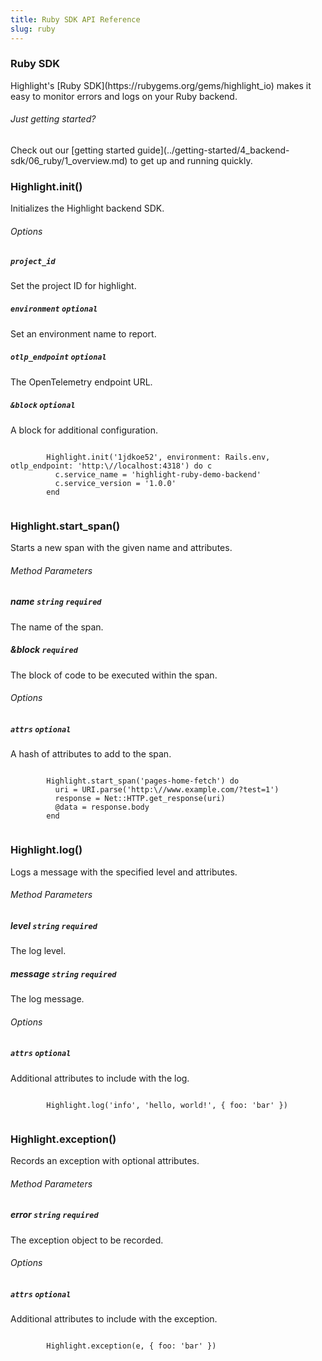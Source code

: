 ```yaml
---
title: Ruby SDK API Reference
slug: ruby
---
```


<section className="section">
  <div className="left">
    <h3>Ruby SDK</h3>
    <p>
      Highlight's [Ruby SDK](https://rubygems.org/gems/highlight_io) makes it easy to monitor errors and logs on your Ruby backend.
    </p>
  </div>
  <div className="right">
    <h6>Just getting started?</h6>
    <p>Check out our [getting started guide](../getting-started/4_backend-sdk/06_ruby/1_overview.md) to get up and running quickly.</p>
  </div>
</section>

<section className="section">
  <div className="left">
    <h3>Highlight.init()</h3>
    <p>Initializes the Highlight backend SDK.</p>
    <h6>Options</h6>
    <aside className="parameter">
      <h5><code>project_id</code></h5>
      <p>Set the project ID for highlight.</p>
      <h5><code>environment</code> <code>optional</code></h5>
      <p>Set an environment name to report.</p>
      <h5><code>otlp_endpoint</code> <code>optional</code></h5>
      <p>The OpenTelemetry endpoint URL.</p>
      <h5><code>&block</code> <code>optional</code></h5>
      <p>A block for additional configuration.</p>
    </aside>
  </div>
  <div className="right">
    <code>
        Highlight.init('1jdkoe52', environment: Rails.env, otlp_endpoint: 'http:\//localhost:4318') do c
          c.service_name = 'highlight-ruby-demo-backend'
          c.service_version = '1.0.0'
        end
    </code>
  </div>
</section>

<section className="section">
  <div className="left">
    <h3>Highlight.start_span()</h3>
    <p>Starts a new span with the given name and attributes.</p>
    <h6>Method Parameters</h6>
    <aside className="parameter">
      <h5>name <code>string</code> <code>required</code></h5>
      <p>The name of the span.</p>
      <h5>&block <code>required</code></h5>
      <p>The block of code to be executed within the span.</p>
    </aside>
    <h6>Options</h6>
    <aside className="parameter">
      <h5><code>attrs</code> <code>optional</code></h5>
      <p>A hash of attributes to add to the span.</p>
    </aside>
  </div>
  <div className="right">
    <code>
        Highlight.start_span('pages-home-fetch') do
          uri = URI.parse('http:\//www.example.com/?test=1')
          response = Net::HTTP.get_response(uri)
          @data = response.body
        end
    </code>
  </div>
</section>

<section className="section">
  <div className="left">
    <h3>Highlight.log()</h3>
    <p>Logs a message with the specified level and attributes.</p>
    <h6>Method Parameters</h6>
    <aside className="parameter">
      <h5>level <code>string</code> <code>required</code></h5>
      <p>The log level.</p>
      <h5>message <code>string</code> <code>required</code></h5>
      <p>The log message.</p>
    </aside>
    <h6>Options</h6>
    <aside className="parameter">
      <h5><code>attrs</code> <code>optional</code></h5>
      <p>Additional attributes to include with the log.</p>
    </aside>
  </div>
  <div className="right">
    <code>
        Highlight.log('info', 'hello, world!', { foo: 'bar' })
    </code>
  </div>
</section>

<section className="section">
  <div className="left">
    <h3>Highlight.exception()</h3>
    <p>Records an exception with optional attributes.</p>
    <h6>Method Parameters</h6>
    <aside className="parameter">
      <h5>error <code>string</code> <code>required</code></h5>
      <p>The exception object to be recorded.</p>
    </aside>
    <h6>Options</h6>
    <aside className="parameter">
      <h5><code>attrs</code> <code>optional</code></h5>
      <p>Additional attributes to include with the exception.</p>
    </aside>
  </div>
  <div className="right">
    <code>
        Highlight.exception(e, { foo: 'bar' })
    </code>
  </div>
</section>
